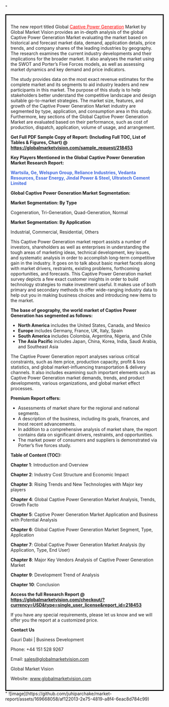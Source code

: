 "<div style='border: 3px solid black; padding: 1em;'>

The new report titled Global <a style='color: #ff0000;' href='https://globalmarketvision.com/reports/global-captive-power-generation-market/218453'>Captive Power Generation</a> Market by Global Market Vision provides an in-depth analysis of the global Captive Power Generation Market evaluating the market based on historical and forecast market data, demand, application details, price trends, and company shares of the leading industries by geography. The research examines the current industry developments and their implications for the broader market. It also analyses the market using the SWOT and Porter’s Five Forces models, as well as assessing market dynamics and key demand and price indicators.

The study provides data on the most exact revenue estimates for the complete market and its segments to aid industry leaders and new participants in this market. The purpose of this study is to help stakeholders better understand the competitive landscape and design suitable go-to-market strategies. The market size, features, and growth of the Captive Power Generation Market industry are segmented by type, application, and consumption area in this study. Furthermore, key sections of the Global Captive Power Generation Market are evaluated based on their performance, such as cost of production, dispatch, application, volume of usage, and arrangement.

<strong>Get Full PDF Sample Copy of Report: (Including Full TOC, List of Tables &amp; Figures, Chart) @ <a style='color: #ff0000;' href='https://globalmarketvision.com/sample_request/218453?utm_source=linkedinPulse&utm_medium=Juhi&utm_campaign=Juhi'><strong>https://globalmarketvision.com/sample_request/218453</strong></a></strong>

<strong>Key Players Mentioned in the Global Captive Power Generation Market Research Report:</strong>

<strong style='color: #4169e1;'>Wartsila, Ge, Welspun Group, Reliance Industries, Vedanta Resources, Essar Energy, Jindal Power & Steel, Ultratech Cement Limited</strong>

<strong>Global Captive Power Generation Market Segmentation:</strong>

<strong>Market Segmentation: By Type</strong>

Cogeneration, Tri-Generation, Quad-Generation, Normal

<strong>Market Segmentation: By Application</strong>

Industrial, Commercial, Residential, Others

This Captive Power Generation market report assists a number of investors, shareholders as well as enterprises in understanding the tough areas of marketing ideas, technical development, key issues, and systematic analysis in order to accomplish long-term competitive gain in the industry. It goes on to talk about basic market facets along with market drivers, restraints, existing problems, forthcoming opportunities, and forecasts. This Captive Power Generation market survey depicts a few exact customer insights in order to build technology strategies to make investment useful. It makes use of both primary and secondary methods to offer wide-ranging industry data to help out you in making business choices and introducing new items to the market.

<strong>The base of geography, the world market of Captive Power Generation has segmented as follows:</strong>
<ul>
  <li><strong>North America</strong> includes the United States, Canada, and Mexico</li>
  <li><strong>Europe</strong> includes Germany, France, UK, Italy, Spain</li>
  <li><strong>South America</strong> includes Colombia, Argentina, Nigeria, and Chile</li>
  <li><strong>The Asia Pacific</strong> includes Japan, China, Korea, India, Saudi Arabia, and Southeast Asia</li>
</ul>
The Captive Power Generation report analyses various critical constraints, such as item price, production capacity, profit &amp; loss statistics, and global market-influencing transportation &amp; delivery channels. It also includes examining such important elements such as Captive Power Generation market demands, trends, and product developments, various organizations, and global market effect processes.

<strong>Premium Report offers:</strong>
<ul>
  <li>Assessments of market share for the regional and national segments.</li>
  <li>A description of the business, including its goals, finances, and most recent advancements.</li>
  <li>In addition to a comprehensive analysis of market share, the report contains data on significant drivers, restraints, and opportunities.</li>
  <li>The market power of consumers and suppliers is demonstrated via Porter’s five forces study.</li>
</ul>
<strong>Table of Content (TOC):</strong>

<strong>Chapter 1</strong>: Introduction and Overview

<strong>Chapter 2</strong>: Industry Cost Structure and Economic Impact

<strong>Chapter 3</strong>: Rising Trends and New Technologies with Major key players

<strong>Chapter 4</strong>: Global Captive Power Generation Market Analysis, Trends, Growth Facto

<strong>Chapter 5</strong>: Captive Power Generation Market Application and Business with Potential Analysis

<strong>Chapter 6</strong>: Global Captive Power Generation Market Segment, Type, Application

<strong>Chapter 7</strong>: Global Captive Power Generation Market Analysis (by Application, Type, End User)

<strong>Chapter 8</strong>: Major Key Vendors Analysis of Captive Power Generation Market

<strong>Chapter 9</strong>: Development Trend of Analysis

<strong>Chapter 10</strong>: Conclusion

<strong>Access the full Research Report </strong><strong>@</strong><strong> <strong><a style='color: #ff0000;' href='https://globalmarketvision.com/checkout/?currency=USD&type=single_user_license&report_id=218453?utm_source=linkedinPulse&utm_medium=Juhi&utm_campaign=Juhi'>https://globalmarketvision.com/checkout/?currency=USD&type=single_user_license&report_id=218453</a></strong>
</strong>

If you have any special requirements, please let us know and we will offer you the report at a customized price.

<strong>Contact Us</strong>

Gauri Dabi | Business Development

Phone: +44 151 528 9267

Email: <a href='mailto:sales@globalmarketvision.com'>sales@globalmarketvision.com</a>

Global Market Vision

Website: <a href='http://www.globalmarketvision.com/'>www.globalmarketvision.com</a>

</div>"
![image](https://github.com/juhiparchake/market-report/assets/169668058/af122013-2e75-4819-a8f4-6eac8d784c99)
